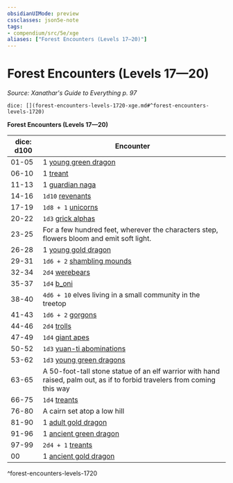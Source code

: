 ```yaml
---
obsidianUIMode: preview
cssclasses: json5e-note
tags:
- compendium/src/5e/xge
aliases: ["Forest Encounters (Levels 17—20)"]
---
```

# Forest Encounters (Levels 17—20)
*Source: Xanathar's Guide to Everything p. 97* 

`dice: [](forest-encounters-levels-1720-xge.md#^forest-encounters-levels-1720)`

**Forest Encounters (Levels 17—20)**

| dice: d100 | Encounter |
|------------|-----------|
| 01-05 | 1 [young green dragon](b_young-green-dragon.md) |
| 06-10 | 1 [treant](compendium/bestiary/plant/treant.md) |
| 11-13 | 1 [guardian naga](b_guardian-naga.md) |
| 14-16 | `1d10` [revenants](compendium/bestiary/undead/revenant.md) |
| 17-19 | `1d8 + 1` [unicorns](2.%20GM%20Tools/5eTools%20Compendium%20&%20Rules/_compendium/bestiary/celestial/b_unicorn.md) |
| 20-22 | `1d3` [grick alphas](b_grick-alpha.md) |
| 23-25 | For a few hundred feet, wherever the characters step, flowers bloom and emit soft light. |
| 26-28 | 1 [young gold dragon](b_young-gold-dragon.md) |
| 29-31 | `1d6 + 2` [shambling mounds](compendium/bestiary/plant/shambling-mound.md) |
| 32-34 | `2d4` [werebears](b_werebear.md) |
| 35-37 | `1d4` [b_oni](b_oni.md) |
| 38-40 | `4d6 + 10` elves living in a small community in the treetop |
| 41-43 | `1d6 + 2` [gorgons](b_gorgon.md) |
| 44-46 | `2d4` [trolls](b_troll.md) |
| 47-49 | `1d4` [giant apes](b_giant-ape.md) |
| 50-52 | `1d3` [yuan-ti abominations](b_yuan-ti-abomination.md) |
| 53-62 | `1d3` [young green dragons](b_young-green-dragon.md) |
| 63-65 | A 50-foot-tall stone statue of an elf warrior with hand raised, palm out, as if to forbid travelers from coming this way |
| 66-75 | `1d4` [treants](compendium/bestiary/plant/treant.md) |
| 76-80 | A cairn set atop a low hill |
| 81-90 | 1 [adult gold dragon](b_adult-gold-dragon.md) |
| 91-96 | 1 [ancient green dragon](b_ancient-green-dragon.md) |
| 97-99 | `2d4 + 1` [treants](compendium/bestiary/plant/treant.md) |
| 00 | 1 [ancient gold dragon](b_ancient-gold-dragon.md) |
^forest-encounters-levels-1720